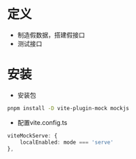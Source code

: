 # 定义
+ 制造假数据，搭建假接口
+ 测试接口
  
# 安装
+ 安装包
```bash
pnpm install -D vite-plugin-mock mockjs  
```
+ 配置vite.config.ts
```ts
viteMockServe: {
    localEnabled: mode === 'serve'
},
```